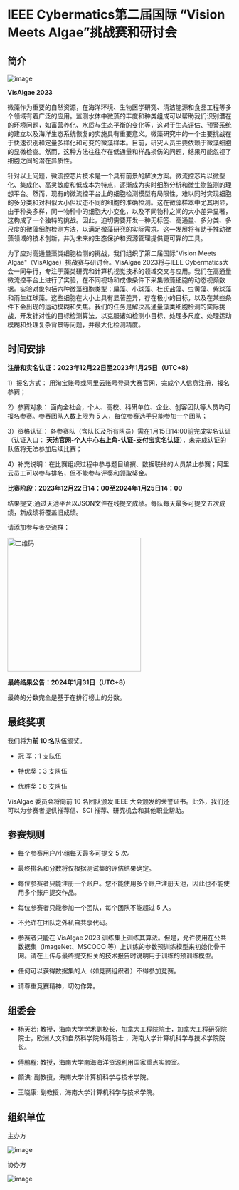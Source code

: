 <h1>IEEE Cybermatics第二届国际 “Vision Meets Algae”挑战赛和研讨会</h1>
<h2 id="-" data-spm-anchor-id="a2c22.12281976.0.i1.4bbb400dLi4RrH">简介</h2>
<p><img src="https://alidocs.oss-cn-zhangjiakou.aliyuncs.com/res/oJGq76p7Y8oznAKe/img/a8d9b753-7059-4543-a591-f2099b3a2586.png" alt="image"></p>
<p><strong>VisAlgae 2023</strong></p>
<p data-spm-anchor-id="a2c22.12281976.0.i4.4bbb400dLi4RrH">微藻作为重要的自然资源，在海洋环境、生物医学研究、清洁能源和食品工程等多个领域有着广泛的应用。监测水体中微藻的丰度和种类组成可以帮助我们识别潜在的环境问题，如富营养化、水质与生态平衡的变化等，这对于生态评估、预警系统的建立以及海洋生态系统恢复的实施具有重要意义。微藻研究中的一个主要挑战在于快速识别和定量多样化和可变的微藻样本。目前，研究人员主要依赖于微藻细胞的显微检查。然而，这种方法往往存在低通量和样品损伤的问题，结果可能忽视了细胞之间的潜在异质性。</p>
<p>针对以上问题，微流控芯片技术是一个具有前景的解决方案。微流控芯片以微型化、集成化、高灵敏度和低成本为特点，逐渐成为实时细胞分析和微生物监测的理想平台。然而，现有的微流控平台上的细胞检测模型有局限性，难以同时实现细胞的多分类和对相似大小但状态不同的细胞的准确检测。这在微藻样本中尤其明显，由于种类多样，同一物种中的细胞大小变化，以及不同物种之间的大小差异显著，这构成了一个独特的挑战。因此，迫切需要开发一种无标签、高通量、多分类、多尺度的微藻细胞检测方法，以满足微藻研究的实际需求。这一发展将有助于推动微藻领域的技术创新，并为未来的生态保护和资源管理提供更可靠的工具。</p>
<p data-spm-anchor-id="a2c22.12281976.0.i5.4bbb400dLi4RrH">为了应对高通量藻类细胞检测的挑战，我们组织了第二届国际"Vision Meets Algae"（VisAlgae）挑战赛与研讨会。VisAlgae 2023将与IEEE Cybermatics大会一同举行，专注于藻类研究和计算机视觉技术的领域交叉与应用。我们在高通量微流控平台上进行了实验，在不同视场和成像条件下采集微藻细胞的动态视频数据。实验对象包括六种微藻细胞类型：扁藻、小球藻、杜氏盐藻、虫黄藻、紫球藻和雨生红球藻。这些细胞在大小上具有显著差异，存在极小的目标，以及在某些条件下会出现的运动模糊和失焦。我们的任务是解决高通量藻类细胞检测的实际挑战，开发针对性的目标检测算法，以克服诸如检测小目标、处理多尺度、处理运动模糊和处理复杂背景等问题，并最大化检测精度。</p>
<h2 id="-">时间安排</h2>
<p><strong>注册和实名认证：2023年12月22日至2023年1月25日（UTC+8）</strong></p>
<p>1）报名方式： 用淘宝账号或阿里云账号登录大赛官网，完成个人信息注册，报名参赛；</p>
<p>2）参赛对象： 面向全社会，个人、高校、科研单位、企业、创客团队等人员均可报名参赛。参赛团队人数上限为 5 人，每位参赛选手只能参加一个团队；</p>
<p>3）资格认证： 各参赛队（含队长及所有队员）需在1月15日14:00前完成实名认证（认证入口：<strong> 天池官网-个人中心右上角-认证-支付宝实名认证</strong>），未完成认证的队伍将无法参加后续比赛；</p>
<p>4）补充说明：在比赛组织过程中参与题目编撰、数据联络的人员禁止参赛；阿里云员工可以参与排名，但不能参与评奖和领取奖金。</p>
<p><strong>比赛阶段：2023年12月22日14：00至2024年1月25日14：00</strong></p>
<p>结果提交:通过天池平台以JSON文件在线提交成绩。每队每天最多可提交五次成绩，新成绩将覆盖旧成绩。</p>
<p>请添加参与者交流群：</p>
<p><img src="https://ucc.alicdn.com/tianchi/race/images/prod/532171/WB01617248/dr59qrrhnk78eu26.png" width="300" alt="二维码"></p>
<p><strong>最终结果公告：2024年1月31日（UTC+8）</strong></p>
<p>最终的分数完全是基于在排行榜上的分数。</p>
<h2 id="-">最终奖项</h2>
<p>我们将为<strong>前 10 名</strong>队伍颁奖。</p>
<ul>
<li><p>冠  军：1 支队伍</p>
</li>
<li><p>特优奖：3 支队伍</p>
</li>
<li><p>优胜奖：6 支队伍</p>
</li>
</ul>
<p>VisAlgae 委员会将向前 10 名团队颁发 IEEE 大会颁发的荣誉证书。此外，我们还可以为参赛者提供推荐信、SCI 推荐、研究机会和其他职业帮助。</p>
<h2 id="-">参赛规则</h2>
<ul>
<li><p>每个参赛用户/小组每天最多可提交 5 次。</p>
</li>
<li><p>最终排名和分数将仅根据测试集的评估结果确定。</p>
</li>
<li><p>每位参赛者只能注册一个账户。您不能使用多个账户注册天池，因此也不能使用多个账户提交作品。</p>
</li>
<li><p>每位参赛者只能参加一个团队，每个团队不能超过 5 人。</p>
</li>
<li><p>不允许在团队之外私自共享代码。</p>
</li>
<li><p>参赛者只能在 VisAlgae 2023 训练集上训练其算法。但是，允许使用在公共数据集（ImageNet、MSCOCO 等）上训练的参数预训练模型来初始化骨干网。请在上传与最终提交相关的技术报告时说明用于训练的预训练模型。</p>
</li>
<li><p>任何可以获得数据集的人（如竞赛组织者）不得参加竞赛。</p>
</li>
<li><p>请尊重竞赛精神，切勿作弊。</p>
</li>
</ul>
<h2 id="-"><strong>组委会</strong></h2>
<ul>
<li><p>杨天若: 教授，海南大学学术副校长，加拿大工程院院士，加拿大工程研究院院士，欧洲人文和自然科学院外籍院士 ，海南大学计算机科学与技术学院院长。</p>
</li>
<li><p>傅鹏程: 教授，海南大学南海海洋资源利用国家重点实验室。</p>
</li>
<li><p>颜洪: 副教授，海南大学计算机科学与技术学院。</p>
</li>
<li><p>王晓康: 副教授，海南大学计算机科学与技术学院。</p>
</li>
</ul>
<h2 id="-"><strong>组织单位</strong></h2>
<p>主办方</p>
<p><img src="https://alidocs.oss-cn-zhangjiakou.aliyuncs.com/res/AJdl64QPgK8Qqke1/img/20948da8-32f2-46a2-be3d-5e887ac94e44.jpeg?x-oss-process=image/crop,x_0,y_0,w_800,h_189" alt="image"></p>
<p>协办方</p>
<p><img src="https://alidocs.oss-cn-zhangjiakou.aliyuncs.com/res/oJGq76p7Y8oznAKe/img/9e536845-1611-4f87-b416-b6b68aa40302.png" alt="image"></p>